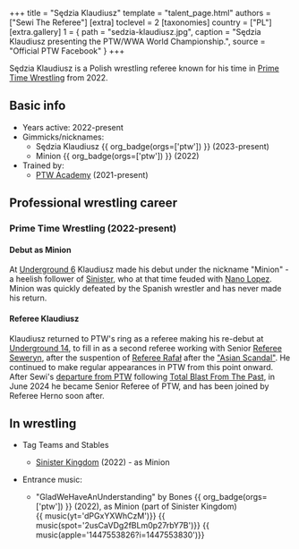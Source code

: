 +++
title = "Sędzia Klaudiusz"
template = "talent_page.html"
authors = ["Sewi The Referee"]
[extra]
toclevel = 2
[taxonomies]
country = ["PL"]
[extra.gallery]
1 = { path = "sedzia-klaudiusz.jpg", caption = "Sędzia Klaudiusz presenting the PTW/WWA World Championship.", source = "Official PTW Facebook" }
+++

Sędzia Klaudiusz is a Polish wrestling referee known for his time in [Prime Time Wrestling](@/o/ptw.md) from 2022.

## Basic info

* Years active: 2022-present
* Gimmicks/nicknames:
  - Sędzia Klaudiusz {{ org_badge(orgs=['ptw']) }} (2023-present)
  - Minion {{ org_badge(orgs=['ptw']) }} (2022)
* Trained by:
  - [PTW Academy](@/o/ptw-academy.md) (2021-present)
 
## Professional wrestling career

### Prime Time Wrestling (2022-present)

#### Debut as Minion

At [Underground 6](@/e/ptw/2022-06-26-ptw-underground-6.md) Klaudiusz made his debut under the nickname "Minion" - a heelish follower of [Sinister](@/w/sinister.md), who at that time feuded with [Nano Lopez](@/w/nano-lopez.md). Minion was quickly defeated by the Spanish wrestler and has never made his return.

#### Referee Klaudiusz

Klaudiusz returned to PTW's ring as a referee making his re-debut at [Underground 14](@/e/ptw/2023-04-23-ptw-underground-14.md), to fill in as a second referee working with Senior [Referee Seweryn](@/w/sedzia-seweryn.md), after the suspention of [Referee Rafał](@/w/alex-brave.md) after the ["Asian Scandal"](@/a/ptw-awards-2022.md). He continued to make regular appearances in PTW from this point onward. After Sewi's [departure from PTW](@/a/ptw-exits.md) following [Total Blast From The Past](@/e/ptw/2024-05-11-ptw-6.md), in June 2024 he became Senior Referee of PTW, and has been joined by Referee Herno soon after.

## In wrestling

* Tag Teams and Stables
  - [Sinister Kingdom](@/tt/sinister-kingdom.md) (2022) - as Minion
 
* Entrance music:
  - "GladWeHaveAnUnderstanding" by Bones
 {{ org_badge(orgs=['ptw']) }} (2022), as Minion (part of Sinister Kingdom) <br>
 {{ music(yt='dPGxYXWhCzM')}}
 {{ music(spot='2usCaVDg2fBLm0p27rbY7B')}}
 {{ music(apple='1447553826?i=1447553830')}}
